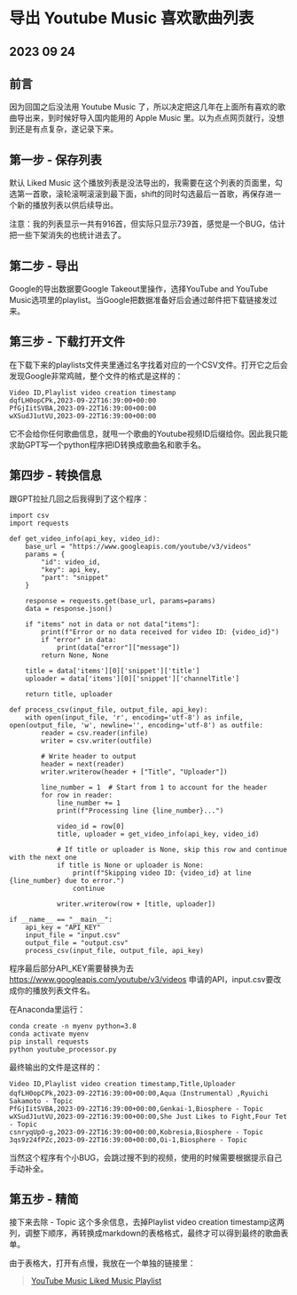 # 导出 Youtube Music 喜欢歌曲列表
## 2023 09 24

## 前言
因为回国之后没法用 Youtube Music 了，所以决定把这几年在上面所有喜欢的歌曲导出来，到时候好导入国内能用的 Apple Music 里。以为点点网页就行，没想到还是有点复杂，遂记录下来。

## 第一步 - 保存列表

默认 Liked Music 这个播放列表是没法导出的，我需要在这个列表的页面里，勾选第一首歌，滚轮滚啊滚滚到最下面，shift的同时勾选最后一首歌，再保存进一个新的播放列表以供后续导出。

注意：我的列表显示一共有916首，但实际只显示739首，感觉是一个BUG，估计把一些下架消失的也统计进去了。

## 第二步 - 导出

Google的导出数据要Google Takeout里操作，选择YouTube and YouTube Music选项里的playlist。当Google把数据准备好后会通过邮件把下载链接发过来。

## 第三步 - 下载打开文件

在下载下来的playlists文件夹里通过名字找着对应的一个CSV文件。打开它之后会发现Google非常鸡贼，整个文件的格式是这样的：

```
Video ID,Playlist video creation timestamp
dqfLH0opCPk,2023-09-22T16:39:00+00:00
PfGjIitSVBA,2023-09-22T16:39:00+00:00
wXSudJ1utVU,2023-09-22T16:39:00+00:00
```

它不会给你任何歌曲信息，就甩一个歌曲的Youtube视频ID后缀给你。因此我只能求助GPT写一个python程序把ID转换成歌曲名和歌手名。

## 第四步 - 转换信息

跟GPT拉扯几回之后我得到了这个程序：

```
import csv
import requests

def get_video_info(api_key, video_id):
    base_url = "https://www.googleapis.com/youtube/v3/videos"
    params = {
        "id": video_id,
        "key": api_key,
        "part": "snippet"
    }

    response = requests.get(base_url, params=params)
    data = response.json()

    if "items" not in data or not data["items"]:
        print(f"Error or no data received for video ID: {video_id}")
        if "error" in data:
            print(data["error"]["message"])
        return None, None

    title = data['items'][0]['snippet']['title']
    uploader = data['items'][0]['snippet']['channelTitle']
    
    return title, uploader

def process_csv(input_file, output_file, api_key):
    with open(input_file, 'r', encoding='utf-8') as infile, open(output_file, 'w', newline='', encoding='utf-8') as outfile:
        reader = csv.reader(infile)
        writer = csv.writer(outfile)
        
        # Write header to output
        header = next(reader)
        writer.writerow(header + ["Title", "Uploader"])

        line_number = 1  # Start from 1 to account for the header
        for row in reader:
            line_number += 1
            print(f"Processing line {line_number}...")

            video_id = row[0]
            title, uploader = get_video_info(api_key, video_id)
            
            # If title or uploader is None, skip this row and continue with the next one
            if title is None or uploader is None:
                print(f"Skipping video ID: {video_id} at line {line_number} due to error.")
                continue

            writer.writerow(row + [title, uploader])

if __name__ == "__main__":
    api_key = "API_KEY"
    input_file = "input.csv"
    output_file = "output.csv"
    process_csv(input_file, output_file, api_key)
```

程序最后部分API_KEY需要替换为去 https://www.googleapis.com/youtube/v3/videos 申请的API，input.csv要改成你的播放列表文件名。

在Anaconda里运行：

```
conda create -n myenv python=3.8
conda activate myenv
pip install requests
python youtube_processor.py
```

最终输出的文件是这样的：

```
Video ID,Playlist video creation timestamp,Title,Uploader
dqfLH0opCPk,2023-09-22T16:39:00+00:00,Aqua（Instrumental）,Ryuichi Sakamoto - Topic
PfGjIitSVBA,2023-09-22T16:39:00+00:00,Genkai-1,Biosphere - Topic
wXSudJ1utVU,2023-09-22T16:39:00+00:00,She Just Likes to Fight,Four Tet - Topic
csnryqUpO-g,2023-09-22T16:39:00+00:00,Kobresia,Biosphere - Topic
3qs9z24fPZc,2023-09-22T16:39:00+00:00,Oi-1,Biosphere - Topic
```

当然这个程序有个小BUG，会跳过搜不到的视频，使用的时候需要根据提示自己手动补全。

## 第五步 - 精简

接下来去除  - Topic 这个多余信息，去掉Playlist video creation timestamp这两列，调整下顺序，再转换成markdown的表格格式，最终才可以得到最终的歌曲表单。

由于表格大，打开有点慢，我放在一个单独的链接里：

> [YouTube Music Liked Music Playlist](https://tsaizinan.github.io/Pieces-of-Myself/#/static/media/20230925-[%E6%B5%81%E9%87%8F%E9%A2%84%E8%AD%A6]%20YouTube%20Music%20Liked%20Music%20Playlist.55b9c8b61e16947b30e6.md)
